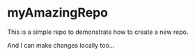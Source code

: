 # myAmazingRepo
This is a simple repo to demonstrate how to create a new repo.

And I can make changes locally too...

